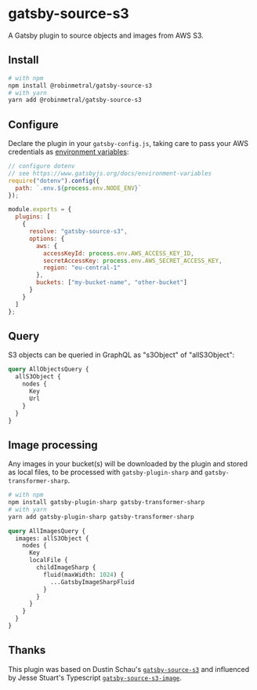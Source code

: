 # gatsby-source-s3

A Gatsby plugin to source objects and images from AWS S3.

## Install

```bash
# with npm
npm install @robinmetral/gatsby-source-s3
# with yarn
yarn add @robinmetral/gatsby-source-s3
```

## Configure

Declare the plugin in your `gatsby-config.js`, taking care to pass your AWS
credentials as
[environment variables](https://www.gatsbyjs.org/docs/environment-variables/):

```javascript
// configure dotenv
// see https://www.gatsbyjs.org/docs/environment-variables
require("dotenv").config({
  path: `.env.${process.env.NODE_ENV}`
});

module.exports = {
  plugins: [
    {
      resolve: "gatsby-source-s3",
      options: {
        aws: {
          accessKeyId: process.env.AWS_ACCESS_KEY_ID,
          secretAccessKey: process.env.AWS_SECRET_ACCESS_KEY,
          region: "eu-central-1"
        },
        buckets: ["my-bucket-name", "other-bucket"]
      }
    }
  ]
};
```

## Query

S3 objects can be queried in GraphQL as "s3Object" of "allS3Object":

```graphql
query AllObjectsQuery {
  allS3Object {
    nodes {
      Key
      Url
    }
  }
}
```

## Image processing

Any images in your bucket(s) will be downloaded by the plugin and stored as
local files, to be processed with `gatsby-plugin-sharp` and
`gatsby-transformer-sharp`.

```bash
# with npm
npm install gatsby-plugin-sharp gatsby-transformer-sharp
# with yarn
yarn add gatsby-plugin-sharp gatsby-transformer-sharp
```

```graphql
query AllImagesQuery {
  images: allS3Object {
    nodes {
      Key
      localFile {
        childImageSharp {
          fluid(maxWidth: 1024) {
            ...GatsbyImageSharpFluid
          }
        }
      }
    }
  }
}
```

## Thanks

This plugin was based on Dustin Schau's
[`gatsby-source-s3`](https://github.com/DSchau/gatsby-source-s3/) and influenced
by Jesse Stuart's Typescript
[`gatsby-source-s3-image`](https://github.com/jessestuart/gatsby-source-s3-image).
